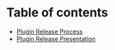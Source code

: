 # Table of contents

* [Plugin Release Process](README.md)
* [Plugin Release Presentation](happy-path.md)

